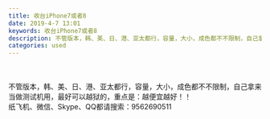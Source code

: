 ```yaml
---
title: 收台iPhone7或者8
date: 2019-4-7 13:01
keywords: 收台iPhone7或者8
description: 不管版本，韩、美、日、港、亚太都行，容量，大小，成色都不不限制，自己拿来当做测试机用，最好可以越狱的，重点是：越便宜越好！！纸飞机、微信、Skype、QQ都请搜索：9562690511
categories: used
---
```

<td class="t_f" id="postmessage_3419389">

<br/>
<br/>
不管版本，韩、美、日、港、亚太都行，容量，大小，成色都不不限制，自己拿来当做测试机用，最好可以越狱的，重点是：越便宜越好！！<br/>
纸飞机、微信、Skype、QQ都请搜索：9562690511<br/>
</td>
